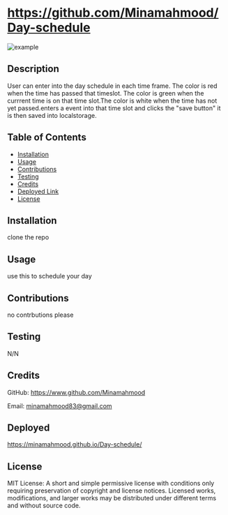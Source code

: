 # https://github.com/Minamahmood/Day-schedule

![example](https://user-images.githubusercontent.com/56496370/110220050-f9145780-7e77-11eb-8665-9041fd580904.gif)

## Description

User can enter into the day schedule in each time frame. The color is red when the time has passed that timeslot. The color is green when the currrent time is on that time slot.The color is white when the time has not yet passed.enters a event into that time slot and clicks the "save button" it is then saved into localstorage.

## Table of Contents

- [Installation](#installation)
- [Usage](#usage)
- [Contributions](#contributions)
- [Testing](#testing)
- [Credits](#credits)
- [Deployed Link](#Deployed)
- [License](#license)

## Installation

clone the repo

## Usage

use this to schedule your day

## Contributions

no contrbutions please

## Testing

N/N

## Credits

GitHub: https://www.github.com/Minamahmood

Email: minamahmood83@gmail.com

## Deployed

https://minamahmood.github.io/Day-schedule/

## License

MIT License: A short and simple permissive license with conditions only requiring preservation of copyright and license notices. Licensed works, modifications, and larger works may be distributed under different terms and without source code.
